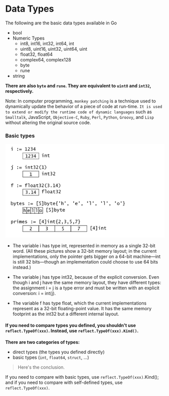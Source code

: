 # Data Types

The following are the basic data types available in Go

- bool
- Numeric Types
  - int8, int16, int32, int64, int
  - uint8, uint16, uint32, uint64, uint
  - float32, float64
  - complex64, complex128
  - byte
  - rune
- string

**There are also `byte` and `rune`. They are equivalent to `uint8` and `int32`, respectively.**

Note: In computer programming, `monkey patching` is a technique used to dynamically update the behavior of a piece of code at run-time. `It is used to extend or modify the runtime code of dynamic languages` such as `Smalltalk`, JavaScript, `Objective-C`, `Ruby`, `Perl`, `Python`, `Groovy`, and `Lisp` without altering the original source code.

### Basic types

![basic data types](image.png)

- The variable i has type int, represented in memory as a single 32-bit word. (All these pictures show a 32-bit memory layout; in the current implementations, only the pointer gets bigger on a 64-bit machine—int is still 32 bits—though an implementation could choose to use 64 bits instead.)

- The variable j has type int32, because of the explicit conversion. Even though i and j have the same memory layout, they have different types: the assignment i = j is a type error and must be written with an explicit conversion: i = int(j).

- The variable f has type float, which the current implementations represent as a 32-bit floating-point value. It has the same memory footprint as the int32 but a different internal layout.

#### If you need to compare types you defined, you shouldn't use `reflect.TypeOf(xxx)`. Instead, use `reflect.TypeOf(xxx).Kind()`.

**There are two categories of types:**

- direct types (the types you defined directly)
- basic types (`int`, `float64`, `struct`, ...)

> Here's the conclusion. 

If you need to compare with basic types, use `reflect.TypeOf(xxx)`.Kind(); and if you need to compare with self-defined types, use `reflect.TypeOf(xxx)`.